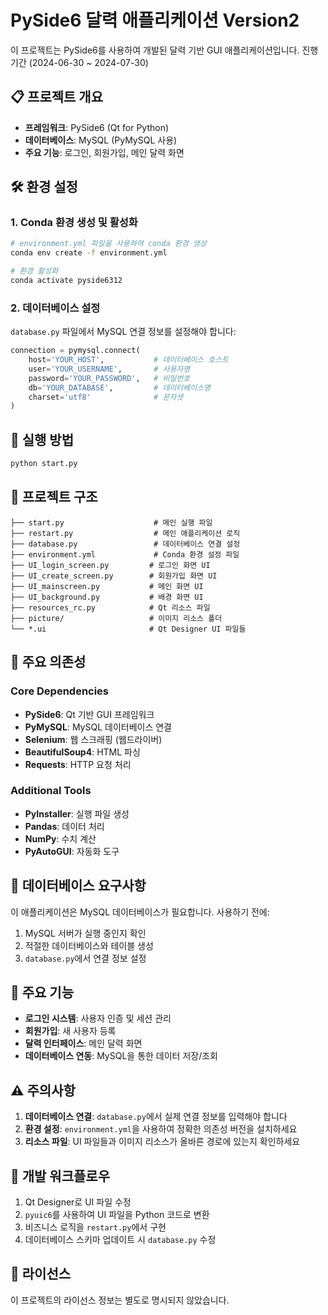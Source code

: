 # PySide6 달력 애플리케이션 Version2

이 프로젝트는 PySide6를 사용하여 개발된 달력 기반 GUI 애플리케이션입니다.
진행 기간
(2024-06-30 ~ 2024-07-30)

## 📋 프로젝트 개요

- **프레임워크**: PySide6 (Qt for Python)
- **데이터베이스**: MySQL (PyMySQL 사용)
- **주요 기능**: 로그인, 회원가입, 메인 달력 화면

## 🛠️ 환경 설정

### 1. Conda 환경 생성 및 활성화

```bash
# environment.yml 파일을 사용하여 conda 환경 생성
conda env create -f environment.yml

# 환경 활성화
conda activate pyside6312
```

### 2. 데이터베이스 설정

`database.py` 파일에서 MySQL 연결 정보를 설정해야 합니다:

```python
connection = pymysql.connect(
    host='YOUR_HOST',           # 데이터베이스 호스트
    user='YOUR_USERNAME',       # 사용자명
    password='YOUR_PASSWORD',   # 비밀번호
    db='YOUR_DATABASE',         # 데이터베이스명
    charset='utf8'              # 문자셋
)
```

## 🚀 실행 방법

```bash
python start.py
```

## 📁 프로젝트 구조

```
├── start.py                    # 메인 실행 파일
├── restart.py                  # 메인 애플리케이션 로직
├── database.py                 # 데이터베이스 연결 설정
├── environment.yml             # Conda 환경 설정 파일
├── UI_login_screen.py         # 로그인 화면 UI
├── UI_create_screen.py        # 회원가입 화면 UI
├── UI_mainscreen.py           # 메인 화면 UI
├── UI_background.py           # 배경 화면 UI
├── resources_rc.py            # Qt 리소스 파일
├── picture/                   # 이미지 리소스 폴더
└── *.ui                       # Qt Designer UI 파일들
```

## 🔧 주요 의존성

### Core Dependencies
- **PySide6**: Qt 기반 GUI 프레임워크
- **PyMySQL**: MySQL 데이터베이스 연결
- **Selenium**: 웹 스크래핑 (웹드라이버)
- **BeautifulSoup4**: HTML 파싱
- **Requests**: HTTP 요청 처리

### Additional Tools
- **PyInstaller**: 실행 파일 생성
- **Pandas**: 데이터 처리
- **NumPy**: 수치 계산
- **PyAutoGUI**: 자동화 도구

## 💾 데이터베이스 요구사항

이 애플리케이션은 MySQL 데이터베이스가 필요합니다. 사용하기 전에:

1. MySQL 서버가 실행 중인지 확인
2. 적절한 데이터베이스와 테이블 생성
3. `database.py`에서 연결 정보 설정

## 🎯 주요 기능

- **로그인 시스템**: 사용자 인증 및 세션 관리
- **회원가입**: 새 사용자 등록
- **달력 인터페이스**: 메인 달력 화면
- **데이터베이스 연동**: MySQL을 통한 데이터 저장/조회

## ⚠️ 주의사항

1. **데이터베이스 연결**: `database.py`에서 실제 연결 정보를 입력해야 합니다
2. **환경 설정**: `environment.yml`을 사용하여 정확한 의존성 버전을 설치하세요
3. **리소스 파일**: UI 파일들과 이미지 리소스가 올바른 경로에 있는지 확인하세요

## 🔄 개발 워크플로우

1. Qt Designer로 UI 파일 수정
2. `pyuic6`를 사용하여 UI 파일을 Python 코드로 변환
3. 비즈니스 로직을 `restart.py`에서 구현
4. 데이터베이스 스키마 업데이트 시 `database.py` 수정

## 📝 라이선스

이 프로젝트의 라이선스 정보는 별도로 명시되지 않았습니다.
